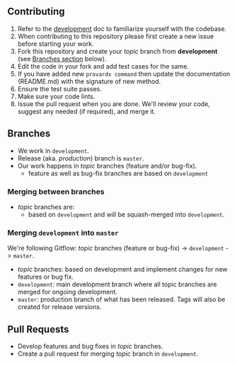 ## Contributing

1. Refer to the [development](developing.md) doc to familiarize yourself with the codebase.
1. When contributing to this repository please first create a new issue before
   starting your work.
1. Fork this repository and create your _topic_ branch from **development** (see [Branches section](#branches) below).
1. Edit the code in your fork and add test cases for the same.
1. If you have added new `provardx command` then update the documentation (README.md) with the signature of new method.
1. Ensure the test suite passes.
1. Make sure your code lints.
1. Issue the pull request when you are done. We'll review your code, suggest any
   needed (if required), and merge it.

## Branches

-   We work in `development`.
-   Release (aka. _production_) branch is `master`.
-   Our work happens in _topic_ branches (feature and/or bug-fix).
    -   feature as well as bug-fix branches are based on `development`

### Merging between branches

-   _topic_ branches are:
    -   based on `development` and will be squash-merged into `development`.

### Merging `development` into `master`

We're following Gitflow: _topic_ branches (feature or bug-fix) -> `development` -> `master`.

-   _topic_ branches: based on development and implement changes for new features or bug fix.
-   `development`: main development branch where all topic branches are merged for ongoing development.
-   `master`: production branch of what has been released. Tags will also be created for release versions.

## Pull Requests

-   Develop features and bug fixes in _topic_ branches.
-   Create a pull request for merging _topic_ branch in `development`.
